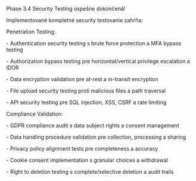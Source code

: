 Phase 3.4 Security Testing úspešne dokončená!

Implementované kompletné security testovanie zahŕňa:

Penetration Testing:

\- Authentication security testing s brute force protection a MFA bypass testing

\- Authorization bypass testing pre horizontal/vertical privilege escalation a IDOR

\- Data encryption validation pre at-rest a in-transit encryption

\- File upload security testing proti malicious files a path traversal

\- API security testing pre SQL injection, XSS, CSRF a rate limiting

Compliance Validation:

\- GDPR compliance audit s data subject rights a consent management

\- Data handling procedure validation pre collection, processing a sharing

\- Privacy policy alignment tests pre completeness a accuracy

\- Cookie consent implementation s granular choices a withdrawal

\- Right to deletion testing s complete/selective deletion a audit trails

